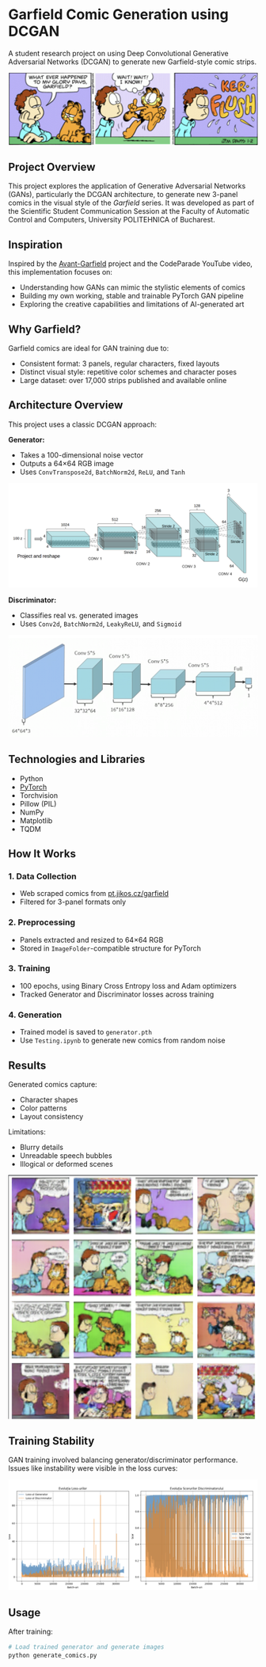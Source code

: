 # Garfield Comic Generation using DCGAN

A student research project on using Deep Convolutional Generative Adversarial Networks (DCGAN) to generate new Garfield-style comic strips.

![Garfield Example](images/fig1.png)

## Project Overview

This project explores the application of Generative Adversarial Networks (GANs), particularly the DCGAN architecture, to generate new 3-panel comics in the visual style of the *Garfield* series. It was developed as part of the Scientific Student Communication Session at the Faculty of Automatic Control and Computers, University POLITEHNICA of Bucharest.

## Inspiration

Inspired by the [Avant-Garfield](https://github.com/HackerPoet/Avant-Garfield) project and the CodeParade YouTube video, this implementation focuses on:

- Understanding how GANs can mimic the stylistic elements of comics
- Building my own working, stable and trainable PyTorch GAN pipeline
- Exploring the creative capabilities and limitations of AI-generated art

## Why Garfield?

Garfield comics are ideal for GAN training due to:

- Consistent format: 3 panels, regular characters, fixed layouts  
- Distinct visual style: repetitive color schemes and character poses  
- Large dataset: over 17,000 strips published and available online

## Architecture Overview

This project uses a classic DCGAN approach:

**Generator:**

- Takes a 100-dimensional noise vector
- Outputs a 64×64 RGB image
- Uses `ConvTranspose2d`, `BatchNorm2d`, `ReLU`, and `Tanh`

![Generator Architecture](images/fig7.png)

**Discriminator:**

- Classifies real vs. generated images
- Uses `Conv2d`, `BatchNorm2d`, `LeakyReLU`, and `Sigmoid`

![Discriminator Architecture](images/fig8.png)

## Technologies and Libraries

- Python
- [PyTorch](https://pytorch.org/)
- Torchvision
- Pillow (PIL)
- NumPy
- Matplotlib
- TQDM

## How It Works

### 1. Data Collection

- Web scraped comics from [pt.jikos.cz/garfield](http://pt.jikos.cz/garfield)
- Filtered for 3-panel formats only

### 2. Preprocessing

- Panels extracted and resized to 64×64 RGB
- Stored in `ImageFolder`-compatible structure for PyTorch

### 3. Training

- 100 epochs, using Binary Cross Entropy loss and Adam optimizers
- Tracked Generator and Discriminator losses across training



### 4. Generation

- Trained model is saved to `generator.pth`
- Use `Testing.ipynb` to generate new comics from random noise

## Results

Generated comics capture:

- Character shapes  
- Color patterns  
- Layout consistency

Limitations:

- Blurry details  
- Unreadable speech bubbles  
- Illogical or deformed scenes

![Generated Samples](images/fig10.png)

## Training Stability

GAN training involved balancing generator/discriminator performance. Issues like instability were visible in the loss curves:

![Loss Curves](images/fig11.png)

## Usage

After training:

```bash
# Load trained generator and generate images
python generate_comics.py
